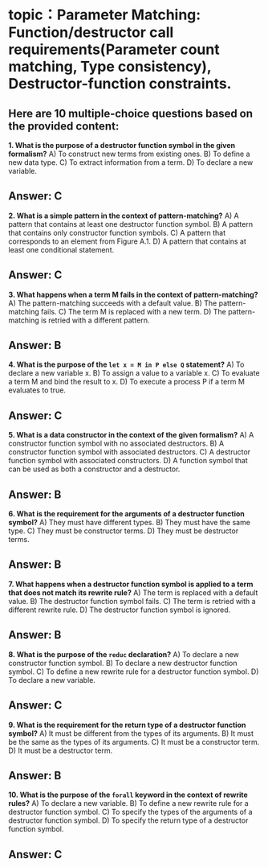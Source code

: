# topic：Parameter Matching: Function/destructor call requirements(Parameter count matching, Type consistency), Destructor-function constraints.

Here are 10 multiple-choice questions based on the provided content:
---

**1. What is the purpose of a destructor function symbol in the given formalism?**
A) To construct new terms from existing ones.
B) To define a new data type.
C) To extract information from a term.
D) To declare a new variable.

**Answer:** C
---

**2. What is a simple pattern in the context of pattern-matching?**
A) A pattern that contains at least one destructor function symbol.
B) A pattern that contains only constructor function symbols.
C) A pattern that corresponds to an element from Figure A.1.
D) A pattern that contains at least one conditional statement.

**Answer:** C
---

**3. What happens when a term M fails in the context of pattern-matching?**
A) The pattern-matching succeeds with a default value.
B) The pattern-matching fails.
C) The term M is replaced with a new term.
D) The pattern-matching is retried with a different pattern.

**Answer:** B
---

**4. What is the purpose of the `let x = M in P else Q` statement?**
A) To declare a new variable x.
B) To assign a value to a variable x.
C) To evaluate a term M and bind the result to x.
D) To execute a process P if a term M evaluates to true.

**Answer:** C
---

**5. What is a data constructor in the context of the given formalism?**
A) A constructor function symbol with no associated destructors.
B) A constructor function symbol with associated destructors.
C) A destructor function symbol with associated constructors.
D) A function symbol that can be used as both a constructor and a destructor.

**Answer:** B
---

**6. What is the requirement for the arguments of a destructor function symbol?**
A) They must have different types.
B) They must have the same type.
C) They must be constructor terms.
D) They must be destructor terms.

**Answer:** B
---

**7. What happens when a destructor function symbol is applied to a term that does not match its rewrite rule?**
A) The term is replaced with a default value.
B) The destructor function symbol fails.
C) The term is retried with a different rewrite rule.
D) The destructor function symbol is ignored.

**Answer:** B
---

**8. What is the purpose of the `reduc` declaration?**
A) To declare a new constructor function symbol.
B) To declare a new destructor function symbol.
C) To define a new rewrite rule for a destructor function symbol.
D) To declare a new variable.

**Answer:** C
---

**9. What is the requirement for the return type of a destructor function symbol?**
A) It must be different from the types of its arguments.
B) It must be the same as the types of its arguments.
C) It must be a constructor term.
D) It must be a destructor term.

**Answer:** B
---

**10. What is the purpose of the `forall` keyword in the context of rewrite rules?**
A) To declare a new variable.
B) To define a new rewrite rule for a destructor function symbol.
C) To specify the types of the arguments of a destructor function symbol.
D) To specify the return type of a destructor function symbol.

**Answer:** C
---
